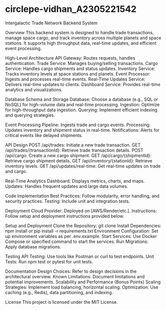 # circlepe-vidhan_A2305221542
Intergalactic Trade Network Backend System

Overview
This backend system is designed to handle trade transactions, manage space cargo, and track inventory across multiple planets and space stations. It supports high throughput data, real-time updates, and efficient event processing.

High-Level Architecture
API Gateway: Routes requests, handles authentication.
Trade Service: Manages buying/selling transactions.
Cargo Service: Handles cargo shipments and status updates.
Inventory Service: Tracks inventory levels at space stations and planets.
Event Processor: Ingests and processes real-time events.
Real-Time Updates Service: Delivers real-time updates to clients.
Dashboard Service: Provides real-time analytics and visualizations.

Database Schema and Storage
Database: Choose a database (e.g., SQL or NoSQL) for high-volume data and real-time processing.
Ingestion: Optimize for high-throughput data ingestion.
Querying: Implement efficient indexing and querying strategies.

Event Processing
Pipeline: Ingests trade and cargo events.
Processing: Updates inventory and shipment status in real-time.
Notifications: Alerts for critical events like delayed shipments.

API Design
POST /api/trades: Initiate a new trade transaction.
GET /api/trades/{transactionId}: Retrieve trade transaction details.
POST /api/cargo: Create a new cargo shipment.
GET /api/cargo/{shipmentId}: Retrieve cargo shipment details.
GET /api/inventory/{stationId}: Retrieve inventory levels.
GET /api/updates/real-time: Get real-time updates on trade and cargo.

Real-Time Analytics
Dashboard: Displays metrics, charts, and maps.
Updates: Handles frequent updates and large data volumes.

Code Implementation
Best Practices: Follow modularity, error handling, and security practices.
Testing: Include unit and integration tests.

Deployment
Cloud Provider: Deployed on [AWS/Render/etc.].
Instructions: Follow setup and deployment instructions provided below.

Setup and Deployment
Clone the Repository: git clone <repository-url>
Install Dependencies: npm install or pip install -r requirements.txt
Environment Configuration: Set up environment variables as per .env.example.
Start Services: Use Docker Compose or specified command to start the services.
Run Migrations: Apply database migrations.

Testing
API Testing: Use tools like Postman or curl to test endpoints.
Unit Tests: Run npm test or pytest for unit tests.

Documentation
Design Choices: Refer to design decisions in the architectural overview.
Known Limitations: Document limitations and potential improvements.
Scalability and Performance (Bonus Points)
Scaling Strategies: Implement load balancing, horizontal scaling.
Optimization: Use caching (e.g., Redis), data partitioning, and indexing.

License
This project is licensed under the MIT License.
